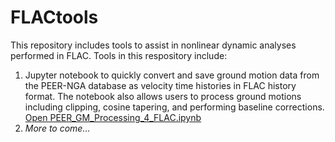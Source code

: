 # FLACtools
This repository includes tools to assist in nonlinear dynamic analyses performed in FLAC.
Tools in this respository include:
  1. Jupyter notebook to quickly convert and save ground motion data from the PEER-NGA database as velocity time histories in FLAC history format. The notebook also allows users to process ground motions including clipping, cosine tapering, and performing baseline corrections. [Open PEER_GM_Processing_4_FLAC.ipynb](PEER_GM_Processing_4_FLAC.ipynb)
  2. *More to come...*
